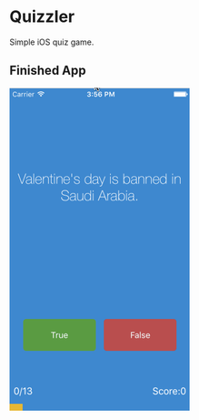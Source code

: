 # Quizzler
Simple iOS quiz game.

## Finished App
![App Demo](https://github.com/Constantine-k/Images/blob/master/Quizzler.gif)